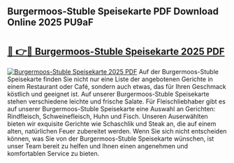 ## Burgermoos-Stuble Speisekarte PDF Download Online 2025 PU9aF

# <h2><a href="http://gc70qqx.nevu.top/?p=Burgermoos-Stuble+Speisekarte">🔗 👉🔴 Burgermoos-Stuble Speisekarte 2025 PDF</a></h2>

[![Burgermoos-Stuble Speisekarte 2025 PDF](https://i.imgur.com/dBaPXMq.png)](http://gc70qqx.nevu.top/?p=Burgermoos-Stuble+Speisekarte)
Auf der Burgermoos-Stuble Speisekarte finden Sie nicht nur eine Liste der angebotenen Gerichte in einem Restaurant oder Café, sondern auch etwas, das für Ihren Geschmack köstlich und geeignet ist. Auf unserer Burgermoos-Stuble Speisekarte stehen verschiedene leichte und frische Salate. Für Fleischliebhaber gibt es auf unserer Burgermoos-Stuble Speisekarte eine Auswahl an Gerichten: Rindfleisch, Schweinefleisch, Huhn und Fisch. Unseren Auserwählten bieten wir exquisite Gerichte wie Schaschlik und Steak an, die auf einem alten, natürlichen Feuer zubereitet werden. Wenn Sie sich nicht entscheiden können, was Sie von der Burgermoos-Stuble Speisekarte wünschen, ist unser Team bereit zu helfen und Ihnen einen angenehmen und komfortablen Service zu bieten.
